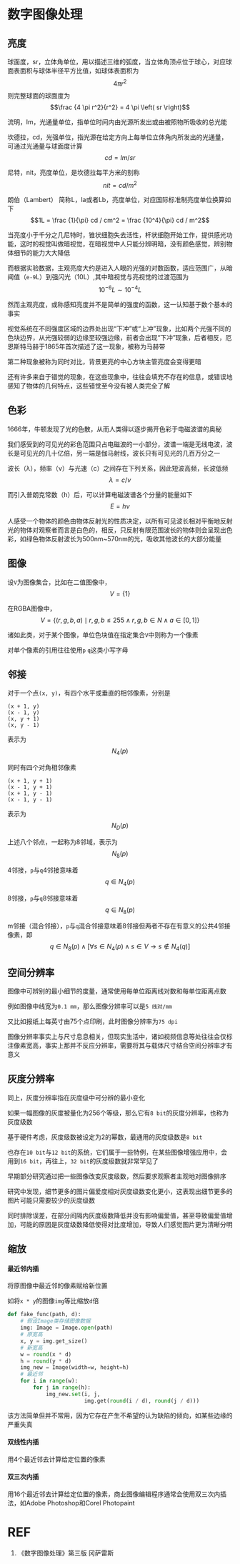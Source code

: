 # 数字图像处理

## 亮度

球面度，sr，立体角单位，用以描述三维的弧度，当立体角顶点位于球心，对应球面表面积与球体半径平方比值，如球体表面积为
$$4 \pi r^2$$
则完整球面的球面度为
$$\frac {4 \pi r^2}{r^2} = 4 \pi \left( sr \right)$$

流明，lm，光通量单位，指单位时间内由光源所发出或由被照物所吸收的总光能

坎德拉，cd，光强单位，指光源在给定方向上每单位立体角内所发出的光通量，可通过光通量与球面度计算
$$cd = lm / sr$$

尼特，nit，亮度单位，是坎德拉每平方米的别称
$$nit = cd / m^2$$

朗伯（Lambert） 简称L，la或者Lb，亮度单位，对应国际标准制亮度单位换算如下
$$1L = \frac {1}{\pi} cd / cm^2 = \frac {10^4}{\pi} cd / m^2$$

当亮度小于千分之几尼特时，锥状细胞失去活性，杆状细胞开始工作，提供感光功能，这时的视觉叫做暗视觉，在暗视觉中人只能分辨明暗，没有颜色感觉，辨别物体细节的能力大大降低

而根据实验数据，主观亮度大约是进入人眼的光强的对数函数，适应范围广，从暗阈值（`e-9`L）到强闪光（10L）,其中暗视觉与亮视觉的过渡范围为
$$10^{-6}L \sim 10^{-4}L$$

然而主观亮度，或称感知亮度并不是简单的强度的函数，这一认知基于数个基本的事实

视觉系统在不同强度区域的边界处出现“下冲”或“上冲”现象，比如两个光强不同的色块边界，从光强较弱的边缘至较强边缘，前者会出现“下冲”现象，后者相反，厄恩斯特马赫于1865年首次描述了这一现象，被称为马赫带

第二种现象被称为同时对比，背景更亮的中心方块主管亮度会变得更暗

还有许多来自于错觉的现象，在这些现象中，往往会填充不存在的信息，或错误地感知了物体的几何特点，这些错觉至今没有被人类完全了解

## 色彩

1666年，牛顿发现了光的色散，从而人类得以逐步揭开色彩于电磁波谱的奥秘

我们感受到的可见光的彩色范围只占电磁波的一小部分，波谱一端是无线电波，波长是可见光的几十亿倍，另一端是伽马射线，波长只有可见光的几百万分之一

波长（λ），频率（ν）与光速（c）之间存在下列关系，因此短波高频，长波低频
$$\lambda = c / \nu$$

而引入普朗克常数（h）后，可以计算电磁波谱各个分量的能量如下
$$E = h \nu$$

人感受一个物体的颜色由物体反射光的性质决定，以所有可见波长相对平衡地反射光的物体对观察者而言是白色的，相反，只反射有限范围波长的物体则会呈现出色彩，如绿色物体反射波长为500nm~570nm的光，吸收其他波长的大部分能量

## 图像

设`V`为图像集合，比如在二值图像中，$$V = \left\{ 1 \right\}$$

在RGBA图像中，$$V = \left\{ \left( r, g, b, a \right) \mid r, g, b \le 255 \land r, g, b \in N \land a \in \left[ 0, 1 \right] \right\}$$

诸如此类，对于某个图像，单位色块值在指定集合`V`中则称为一个像素

对单个像素的引用往往使用`p` `q`这类小写字母

## 邻接

对于一个点`(x, y)`，有四个水平或垂直的相邻像素，分别是

    (x + 1, y)
    (x - 1, y)
    (x, y + 1)
    (x, y - 1)

表示为$$N_4 \left( p \right)$$

同时有四个对角相邻像素

    (x + 1, y + 1)
    (x - 1, y + 1)
    (x + 1, y - 1)
    (x - 1, y - 1)

表示为$$N_D \left( p \right)$$

上述八个邻点，一起称为8邻域，表示为$$N_8 \left( p \right)$$

4邻接，`p`与`q`4邻接意味着$$q \in N_4 \left( p \right)$$

8邻接，`p`与`q`8邻接意味着$$q \in N_8 \left( p \right)$$

m邻接（混合邻接），`p`与`q`混合邻接意味着8邻接但两者不存在有意义的公共4邻接像素，即$$q \in N_8 \left( p \right) \land \left[ \forall s \in N_4 \left( p \right) \land s \in V \to s \notin N_4 \left( q \right) \right]$$

## 空间分辨率

图像中可辨别的最小细节的度量，通常使用每单位距离线对数和每单位距离点数

例如图像中线宽为`0.1 mm`，那么图像分辨率可以是`5 线对/mm`

又比如报纸上每英寸由75个点印刷，此时图像分辨率为`75 dpi`

图像分辨率事实上与尺寸息息相关，但现实生活中，诸如视频信息等处往往会仅标注像素宽高，事实上那并不反应分辨率，需要将其与载体尺寸结合空间分辨率才有意义

## 灰度分辨率

同上，灰度分辨率指在灰度级中可分辨的最小变化

如果一幅图像的灰度被量化为256个等级，那么它有`8 bit`的灰度分辨率，也称为灰度级数

基于硬件考虑，灰度级数被设定为2的幂数，最通用的灰度级数是`8 bit`

也存在`10 bit`与`12 bit`的系统，它们属于一些特例，在某些图像增强应用中，会用到`16 bit`，再往上，`32 bit`的灰度级数就非常罕见了

早期部分研究通过把一些图像改变灰度级数，然后要求观察者主观地对图像排序

研究中发现，细节更多的图片偏爱度相对灰度级数变化更小，这表现出细节更多的图片可能只需要较少的灰度级数

同时排除误差，在部分间隔内灰度级数降低并没有影响偏爱值，甚至导致偏爱值增加，可能的原因是灰度级数降低使得对比度增加，导致人们感觉图片更为清晰分明

## 缩放

#### 最近邻内插

将原图像中最近邻的像素赋给新位置

如将`x * y`的图像`img`等比缩放`d`倍

```python
def fake_func(path, d):
    # 假设Image类存储图像数据
    img: Image = Image.open(path)
    # 原宽高
    x, y = img.get_size()
    # 新宽高
    w = round(x * d)
    h = round(y * d)
    img_new = Image(width=w, height=h)
    # 最近邻
    for i in range(w):
        for j in range(h):
            img_new.set(i, j,
                        img.get(round(i / d), round(j / d)))
```

该方法简单但并不常用，因为它存在产生不希望的认为缺陷的倾向，如某些边缘的严重失真

#### 双线性内插

用4个最近邻去计算给定位置的像素

#### 双三次内插

用16个最近邻去计算给定位置的像素，商业图像编辑程序通常会使用双三次内插法，如Adobe Photoshop和Corel Photopaint

# REF

1. 《数字图像处理》第三版 冈萨雷斯
